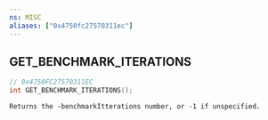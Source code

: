 ```yaml
---
ns: MISC
aliases: ["0x4750fc27570311ec"]
---
```

## GET_BENCHMARK_ITERATIONS

```c
// 0x4750FC27570311EC
int GET_BENCHMARK_ITERATIONS();
```

```
Returns the -benchmarkItterations number, or -1 if unspecified.
```
